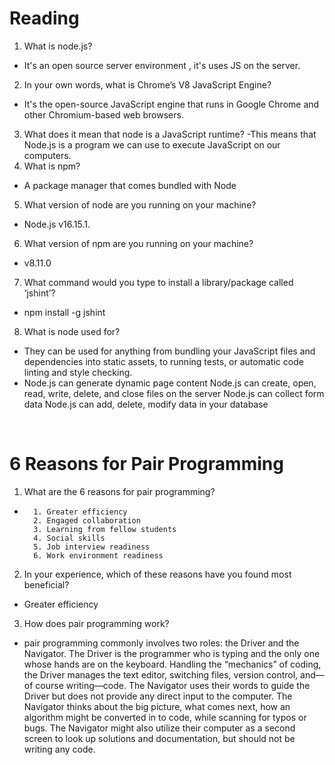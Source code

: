 # Reading

1. What is node.js?
- It's an open source server environment , it's uses JS on the server. <br>
2. In your own words, what is Chrome’s V8 JavaScript Engine?
- It's the open-source JavaScript engine that runs in Google Chrome and other Chromium-based web browsers. <br>
3. What does it mean that node is a JavaScript runtime?
-This means that Node.js is a program we can use to execute JavaScript on our computers. <br>
4. What is npm?
- A package manager that comes bundled with Node
5. What version of node are you running on your machine?
- Node.js v16.15.1.
6. What version of npm are you running on your machine?
- v8.11.0
7. What command would you type to install a library/package called ‘jshint’?
- npm install -g jshint <br>
8. What is node used for?
- They can be used for anything from bundling your JavaScript files and dependencies into static assets, to running tests, or automatic code linting and style checking.
- Node.js can generate dynamic page content
Node.js can create, open, read, write, delete, and close files on the server
Node.js can collect form data
Node.js can add, delete, modify data in your database
<br>

# 6 Reasons for Pair Programming

1. What are the 6 reasons for pair programming?
- 
        1. Greater efficiency
        2. Engaged collaboration
        3. Learning from fellow students
        4. Social skills
        5. Job interview readiness
        6. Work environment readiness

2. In your experience, which of these reasons have you found most beneficial?
- Greater efficiency <br>

3. How does pair programming work?
- pair programming commonly involves two roles: the Driver and the Navigator. The Driver is the programmer who is typing and the only one whose hands are on the keyboard. Handling the “mechanics” of coding, the Driver manages the text editor, switching files, version control, and—of course writing—code. The Navigator uses their words to guide the Driver but does not provide any direct input to the computer. The Navigator thinks about the big picture, what comes next, how an algorithm might be converted in to code, while scanning for typos or bugs. The Navigator might also utilize their computer as a second screen to look up solutions and documentation, but should not be writing any code.